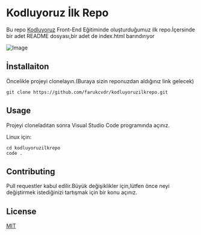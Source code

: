 # Kodluyoruz İlk Repo

Bu repo [Kodluyoruz](www.kodluyoruz.org) Front-End Eğitiminde oluşturduğumuz ilk repo.İçersinde bir adet README dosyası,bir adet de index.html barındırıyor

![Image](D:\yazılım\PATİKA\GITWORK\img.JPG)

## İnstallaiton

Öncelikle projeyi clonelayın.(Buraya sizin reponuzdan aldığınız link gelecek)

```
git clone https://github.com/farukcvdr/kodluyoruzilkrepo.git
```

## Usage

Projeyi cloneladıtan sonra Visual Studio Code programında açınız.

Linux için:

```
cd kodluyoruzilkrepo
code .
```

## Contributing

Pull requestler kabul edilir.Büyük değişiklikler için,lütfen önce neyi değiştirmek istediğinizi tartışmak için bir konu açınız.

## License

[MIT](https://choosealicense.com)
